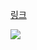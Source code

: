 [링크](https://www.acmicpc.net/problem/17071)

<img src="https://skillicons.dev/icons?i=cpp" />

```cpp

```
